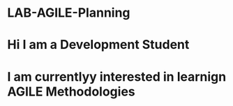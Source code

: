 # LAB-AGILE-Planning
# Hi I am a Development Student
# I am currentlyy interested in learnign AGILE Methodologies
